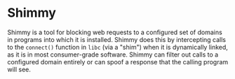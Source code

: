 # Shimmy

Shimmy is a tool for blocking web requests to a configured set of domains in programs into which it is installed. Shimmy does this by intercepting calls to the `connect()` function in `libc` (via a "shim") when it is dynamically linked, as it is in most consumer-grade software. Shimmy can filter out calls to a configured domain entirely or can spoof a response that the calling program will see.
